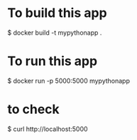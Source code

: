 # To build this app
$ docker build -t mypythonapp .

# To run this app
$ docker run -p 5000:5000 mypythonapp

# to check 
$ curl http://localhost:5000
